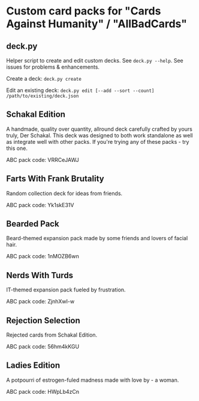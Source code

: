 # Custom card packs for "Cards Against Humanity" / "AllBadCards"

## deck.py
Helper script to create and edit custom decks. See `deck.py --help`.
See issues for problems & enhancements.

Create a deck: `deck.py create`

Edit an existing deck: `deck.py edit [--add --sort --count] /path/to/existing/deck.json`


## Schakal Edition
A handmade, quality over quantity, allround deck carefully crafted by yours truly, Der Schakal.
This deck was designed to both work standalone as well as integrate well with other packs.
If you're trying any of these packs - try this one.

ABC pack code: VRRCeJAWJ

## Farts With Frank Brutality
Random collection deck for ideas from friends.

ABC pack code: Yk1skE31V

## Bearded Pack
Beard-themed expansion pack made by some friends and lovers of facial hair.

ABC pack code: 1nMOZB6wn

## Nerds With Turds
IT-themed expansion pack fueled by frustration.

ABC pack code: ZjnhXwI-w

## Rejection Selection
Rejected cards from Schakal Edition.

ABC pack code: 56hm4kKGU

## Ladies Edition
A potpourri of estrogen-fuled madness made with love by - a woman.

ABC pack code: HWpLb4zCn
